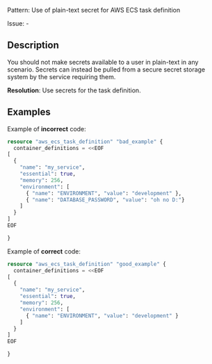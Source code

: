 Pattern: Use of plain-text secret for AWS ECS task definition

Issue: -

## Description

You should not make secrets available to a user in plain-text in any scenario. Secrets can instead be pulled from a secure secret storage system by the service requiring them.

**Resolution**: Use secrets for the task definition.

## Examples

Example of **incorrect** code:

```terraform
resource "aws_ecs_task_definition" "bad_example" {
  container_definitions = <<EOF
[
  {
    "name": "my_service",
    "essential": true,
    "memory": 256,
    "environment": [
      { "name": "ENVIRONMENT", "value": "development" },
      { "name": "DATABASE_PASSWORD", "value": "oh no D:"}
    ]
  }
]
EOF

}
```

Example of **correct** code:

```terraform
resource "aws_ecs_task_definition" "good_example" {
  container_definitions = <<EOF
[
  {
    "name": "my_service",
    "essential": true,
    "memory": 256,
    "environment": [
      { "name": "ENVIRONMENT", "value": "development" }
    ]
  }
]
EOF

}
```